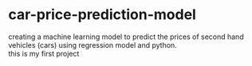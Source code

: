 # car-price-prediction-model
creating a machine learning model to predict the prices of second hand vehicles (cars) using regression model and python.
<br>
this is my first project
